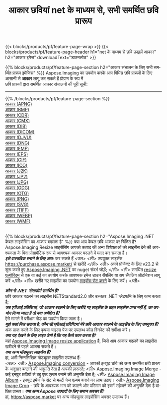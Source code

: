 ﻿---
title: आकार छवियां net के माध्यम से, सभी समर्थित छवि प्रारूप 
weight: 3920
url: /hi/net/resize 
lang: hi
langdirlevel: 2
locales: zh-hans,ja,it,ru,de,es,fr,nl,id,lt,pl,pt,vi,tr,ko,zh-hant,ar,hi,th,sv,cs,uk,he
description: Aspose.Imaging का उपयोग करके आप net के माध्यम से आसानी से आकार चित्र बना सकते हैं
---

{{< blocks/products/pf/feature-page-wrap >}}
{{< blocks/products/pf/feature-page-header h1="net के माध्यम से छवि फ़ाइलें आकार" h2="आकार इमेज" downloadText="डाउनलोड" >}}


{{% blocks/products/pf/feature-page-section  h2="आकार संचालन के लिए सभी समर्थित प्रारूप इमेजिस" %}}
Aspose.Imaging का उपयोग करके आप विभिन्न छवि प्रारूपों के लिए आसानी से **आकार** लागू कर सकते हैं प्रोग्राम के रूप में
<br/>
छवि प्रारूपों द्वारा समर्थित आकार संचालनों की पूरी सूची:
<hr/>
{{% /blocks/products/pf/feature-page-section %}}
<div class="container-fluid productfamilypage bg-gray">
    <div class="convertypes bg-gray agp-content section">
        <div class="container">
		<div class="row other-converters">
		    <div class='col-md-2 other-converter remove-lp remove-rp'><a href="/imaging/hi/net/resize/apng" >आकार (APNG)</a></div><div class='col-md-2 other-converter remove-lp remove-rp'><a href="/imaging/hi/net/resize/bmp" >आकार (BMP)</a></div><div class='col-md-2 other-converter remove-lp remove-rp'><a href="/imaging/hi/net/resize/cdr" >आकार (CDR)</a></div><div class='col-md-2 other-converter remove-lp remove-rp'><a href="/imaging/hi/net/resize/cmx" >आकार (CMX)</a></div><div class='col-md-2 other-converter remove-lp remove-rp'><a href="/imaging/hi/net/resize/dib" >आकार (DIB)</a></div><div class='col-md-2 other-converter remove-lp remove-rp'><a href="/imaging/hi/net/resize/dicom" >आकार (DICOM)</a></div><div class='col-md-2 other-converter remove-lp remove-rp'><a href="/imaging/hi/net/resize/djvu" >आकार (DJVU)</a></div><div class='col-md-2 other-converter remove-lp remove-rp'><a href="/imaging/hi/net/resize/dng" >आकार (DNG)</a></div><div class='col-md-2 other-converter remove-lp remove-rp'><a href="/imaging/hi/net/resize/emf" >आकार (EMF)</a></div><div class='col-md-2 other-converter remove-lp remove-rp'><a href="/imaging/hi/net/resize/eps" >आकार (EPS)</a></div><div class='col-md-2 other-converter remove-lp remove-rp'><a href="/imaging/hi/net/resize/gif" >आकार (GIF)</a></div><div class='col-md-2 other-converter remove-lp remove-rp'><a href="/imaging/hi/net/resize/ico" >आकार (ICO)</a></div><div class='col-md-2 other-converter remove-lp remove-rp'><a href="/imaging/hi/net/resize/j2k" >आकार (J2K)</a></div><div class='col-md-2 other-converter remove-lp remove-rp'><a href="/imaging/hi/net/resize/jp2" >आकार (JP2)</a></div><div class='col-md-2 other-converter remove-lp remove-rp'><a href="/imaging/hi/net/resize/jpg" >आकार (JPG)</a></div><div class='col-md-2 other-converter remove-lp remove-rp'><a href="/imaging/hi/net/resize/odg" >आकार (ODG)</a></div><div class='col-md-2 other-converter remove-lp remove-rp'><a href="/imaging/hi/net/resize/otg" >आकार (OTG)</a></div><div class='col-md-2 other-converter remove-lp remove-rp'><a href="/imaging/hi/net/resize/png" >आकार (PNG)</a></div><div class='col-md-2 other-converter remove-lp remove-rp'><a href="/imaging/hi/net/resize/svg" >आकार (SVG)</a></div><div class='col-md-2 other-converter remove-lp remove-rp'><a href="/imaging/hi/net/resize/tiff" >आकार (TIFF)</a></div><div class='col-md-2 other-converter remove-lp remove-rp'><a href="/imaging/hi/net/resize/webp" >आकार (WEBP)</a></div><div class='col-md-2 other-converter remove-lp remove-rp'><a href="/imaging/hi/net/resize/wmf" >आकार (WMF)</a></div>
                </div>
        </div>
    </div>
</div>
<br/>

{{% blocks/products/pf/feature-page-section  h2="Aspose.Imaging .NET केवल लाइसेंसिंग का आकार बदलता है" %}}
क्या आप केवल छवि आकार पर चिंतित हैं? Aspose.Imaging Resize लाइसेंसिंग आपको उत्पाद की अन्य विशेषताओं को लाइसेंस देने की आवश्यकता के बिना प्रोग्रामेटिक रूप से आवश्यक आकार बदलने में मदद कर सकता है। <br/>
<i><b>इसे वास्तविक बनाने के लिए आप:</b></i> कर सकते हैं
<उल>
<ली>
उपयुक्त लाइसेंस <a href="https://purchase.aspose.market/">https://purchase.aspose.market/</a> से खरीदें
</ली>
<ली>
अपने प्रोजेक्ट के लिए v23.2 से शुरू करते हुए <a href="https://www.nuget.org/packages/Aspose.Imaging">Aspose.Imaging .NET</a> का nuget संदर्भ जोड़ें;
</ली>
<ली>
समर्थित <a href="https://reference.aspose.com/imaging/net/aspose.imaging/resizetype/">resize एल्गोरिदम</a> से एक या कई का उपयोग करके आवश्यक इमेज डाउन सैंपलिंग या अप सैंपलिंग ऑटोमेशन लागू करें
</ली>
<ली>
खरीदे गए लाइसेंस का उपयोग <a href="https://docs.aspose.com/imaging/net/licensing/">लाइसेंस सेट करने</a> के लिए करें।
</ली>
</ul>
<i><b>कौन से .NET प्लेटफॉर्म समर्थित हैं?</b></i> <br/>
छवि आकार बदलने का लाइसेंस NETStandard2.0 और उच्चतर .NET प्लेटफॉर्म के लिए काम करता है;<br/>
<i><b>जब एपीआई प्रविष्टियां, जो आकार बदलने के लिए खरीदे गए लाइसेंस के तहत लाइसेंस प्राप्त नहीं हैं, का उपयोग किया जाता है तो क्या अपेक्षित है?</b></i><br/>
ऐसे मामले में परीक्षण मोड का उपयोग किया जाता है।<br/>
<i><b>मुझे कहां मिल सकता है, कौन सी एपीआई प्रविष्टियां मेरे छवि आकार बदलने के लाइसेंस के लिए उपयुक्त हैं?</b></i><br/>
अंक प्राप्त करने के लिए कृपया चाइल्ड पेज पर उपलब्ध कोड स्निपेट की समीक्षा करें।<br/>
<i><b>क्या यह देखने के लिए लाइव डेमो है कि यह कैसे काम करता है?</b></i><br/>
यहां <a href="https://products.aspose.app/imaging/hi/image-resize/">Aspose.Imaging Image resize application</a> है, जिसे आप आकार बदलने का लाइसेंस खरीदने से पहले आजमा सकते हैं। <br/>
<i><b>क्या अन्य मॉड्यूलर लाइसेंस हैं?</b></i><br/>
हां, अभी निम्नलिखित मॉड्यूलर लाइसेंस उपलब्ध हैं:<br/>
<उल>
<ली>
<a href="https://products.aspose.com/imaging/hi/net/conversion/">Aspose.Imaging conversion</a> - आपकी इनपुट छवि को अन्य समर्थित छवि प्रारूप के अनुसार बदलने की अनुमति देता है आपकी ज़रूरतें;
</ली>
<ली>
<a href="https://products.aspose.com/imaging/hi/net/merge/">Aspose.Imaging Image Merge</a> - कई इनपुट छवियों से बहु पृष्ठ एल्बम बनाने की अनुमति देता है;
</ली>
<ली>
<a href="https://products.aspose.com/imaging/hi/net/merge/">Aspose.Imaging Image Album</a> - इनपुट इमेज के सेट से मल्टी पेज एल्बम बनाने का लाभ उठाएं।
</ली>
<ली>
<a href="https://products.aspose.com/imaging/hi/net/crop/">Aspose.Imaging Image Crop</a> - छवि के आवश्यक भाग को काटने और परिणाम को इसमें सहेजने की अनुमति देता है वांछित प्रारूप।
</ली>
</ul>
<i><b>क्या अन्य Aspose उत्पादों के लिए समान अवसर हैं?</b></i><br/>
हां, <a href="https://aspose.market">https://aspose.market</a> पर अन्य मॉड्यूलर लाइसेंसिंग अवसर उपलब्ध हैं।
